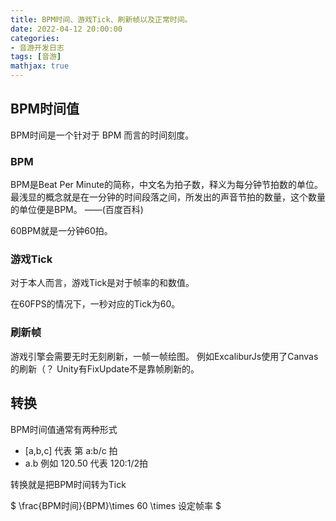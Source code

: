 ```yaml
---
title: BPM时间、游戏Tick、刷新帧以及正常时间。
date: 2022-04-12 20:00:00
categories:
- 音游开发日志
tags: [音游]
mathjax: true
---
```


## BPM时间值

BPM时间是一个针对于 BPM 而言的时间刻度。

### BPM 
BPM是Beat Per Minute的简称，中文名为拍子数，释义为每分钟节拍数的单位。最浅显的概念就是在一分钟的时间段落之间，所发出的声音节拍的数量，这个数量的单位便是BPM。
——(百度百科)

60BPM就是一分钟60拍。

### 游戏Tick
对于本人而言，游戏Tick是对于帧率的和数值。

在60FPS的情况下，一秒对应的Tick为60。

### 刷新帧
游戏引擎会需要无时无刻刷新，一帧一帧绘图。
例如ExcaliburJs使用了Canvas的刷新（？
Unity有FixUpdate不是靠帧刷新的。

## 转换
BPM时间值通常有两种形式
- [a,b,c] 代表 第 a:b/c 拍
- a.b 例如 120.50 代表 120:1/2拍

转换就是把BPM时间转为Tick

$ \frac{BPM时间}{BPM}\times 60 \times 设定帧率 $

